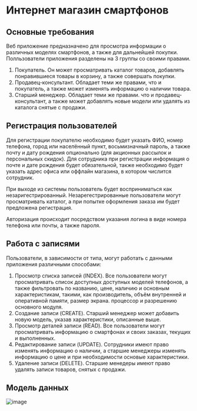 # Интернет магазин смартфонов
## Основные требования
Веб приложение предназначено для просмотра информации о различных моделях смартфонов, а также для дальнейшей покупки.
Полльзователи приложения разделены на 3 группы со своими правами.
1. Покупатель. Он может просматривать каталог товаров, добавлять понравившиеся товары в корзину, а также совершать покупки.
2. Продавец-консультант. Обладает теми же правами, что и покупатель, а также может изменять информацию о наличии товара.
3. Старший менеджер. Обладает теми же правами. что и продавец-консультант, а также может добавлять новые модели или удалять из каталога снятые с продажи.
## Регистрация пользователей
Для регистрации покупателю необходимо будет указать ФИО, номер телефона, город или населённый пункт, восьмизначный пароль, а также почту и дату рождения опционально (для акционных рассылок и персональных скидок). Для сотрудника при регистрации информация о почте и дате рождения будет обязательной, также необходимо будет указать адрес офиса или оффлайн магазина, в котором числится сотрудник. 

При выходе из системы пользователь будет восприниматься как незаригестрированный. Незарегестрированные пользователи могут просматривать каталог, а при попытке оформления заказа им будет предложена регистрация.

Авторизация происходит посредством указания логина в виде номера телефона или почты, а также пароля.

## Работа с записями
Пользователи, в зависимости от типа, могут работать с данными приложения различными способами:
1. Просмотр списка записей (INDEX). Все пользователи могут просматривать список доступных доступных моделей телефонов, а также фильтровать по названию, цене, наличию и основным характеристикам, такими, как производитель, объём внутренней и оперативной памяти, размер экрана. процессор и разрешению основного модуля.
2. Создание записи (CREATE). Старший менеджер может добавить новую модель, указав характеристики, описанные выше.
3. Просмотр деталей записи (READ). Все пользователи могут просматривать информацию о смартфонах и своих заказах, текущих и выполненных.
4. Редактирование записи (UPDATE). Сотрудники имеют право изменять информацию о наличии, а старшие менеджеры изменять информацию о цене и при необходимости основые характеристики.
5. Удаление записи (DELETE). Старшие менедеры имеют право удалять записи товаров, снятых с продажи.

## Модель данных
![image](https://github.com/user-attachments/assets/14440fa0-258a-473e-883f-09b865af5e2d)
